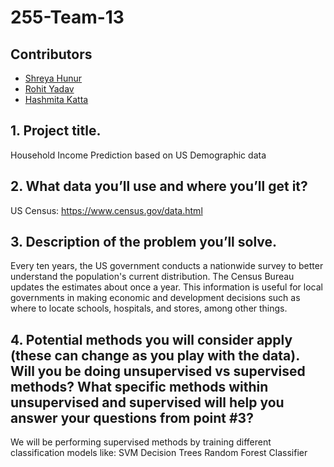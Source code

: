 # 255-Team-13

## Contributors
* [Shreya Hunur](https://github.com/shreyahunur) <br/>
* [Rohit Yadav](https://github.com/Rohitky34) <br/>
* [Hashmita Katta](https://github.com/hashmithakatta) <br/>

## 1. Project title. 

Household Income Prediction based on US Demographic data

## 2. What data you’ll use and where you’ll get it?

US Census: https://www.census.gov/data.html

## 3. Description of the problem you’ll solve. 

Every ten years, the US government conducts a nationwide survey to better understand the population's current distribution. The Census Bureau updates the estimates about once a year. This information is useful for local governments in making economic and development decisions such as where to locate schools, hospitals, and stores, among other things.

## 4. Potential methods you will consider apply (these can change as you play with the data). Will you be doing unsupervised vs supervised methods? What specific methods within unsupervised and supervised will help you answer your questions from point #3?

We will be performing supervised methods by training different classification models like:
SVM
Decision Trees 
Random Forest Classifier
